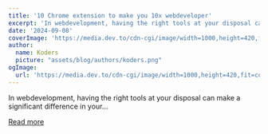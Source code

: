 ```yaml
---
title: '10 Chrome extension to make you 10x webdeveloper'
excerpt: 'In webdevelopment, having the right tools at your disposal can make a significant difference in your...'
date: '2024-09-08'
coverImage: 'https://media.dev.to/cdn-cgi/image/width=1000,height=420,fit=cover,gravity=auto,format=auto/https%3A%2F%2Fdev-to-uploads.s3.amazonaws.com%2Fuploads%2Farticles%2Fp27tgw2y48higr8bohio.png'
author:
  name: Koders
  picture: "assets/blog/authors/koders.png"
ogImage:
  url: 'https://media.dev.to/cdn-cgi/image/width=1000,height=420,fit=cover,gravity=auto,format=auto/https%3A%2F%2Fdev-to-uploads.s3.amazonaws.com%2Fuploads%2Farticles%2Fp27tgw2y48higr8bohio.png'
---
```


In webdevelopment, having the right tools at your disposal can make a significant difference in your...

[Read more](https://dev.to/paul_freeman/10-chrome-extension-to-make-you-10x-webdeveloper-4im9)
